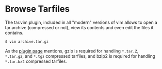 # Browse Tarfiles

The tar.vim plugin, included in all "modern" versions of vim allows to open a tar archive (compressed or not), view its contents and even edit the files it contains.

```bash
$ vim archive.tar.gz
```

As the [plugin page](http://www.vim.org/scripts/script.php?script_id=522) mentions, gzip is required for handling `*.tar.Z`, `*.tar.gz`, and `*.tgz` compressed tarfiles, and bzip2 is required for handling `*.tar.bz2` compressed tarfiles. 

